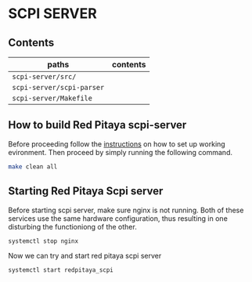 # SCPI SERVER #

## Contents ##

| paths                         | contents
|-------------------------------|---------
| `scpi-server/src/`            |
| `scpi-server/scpi-parser`     |
| `scpi-server/Makefile`        |


## How to build Red Pitaya scpi-server ##
Before proceeding follow the [instructions](http://wiki.redpitaya.com/index.php?title=Red_Pitaya_OS) on how to set up working evironment.
Then proceed by simply running the following command.
```bash
make clean all
``` 

## Starting Red Pitaya Scpi server ##

Before starting scpi server, make sure nginx is not running. Both of these services use the same hardware configuration, thus
resulting in one disturbing the functioniong of the other.
```bash
systemctl stop nginx
```
Now we can try and start red pitaya scpi server
```bash
systemctl start redpitaya_scpi
```
